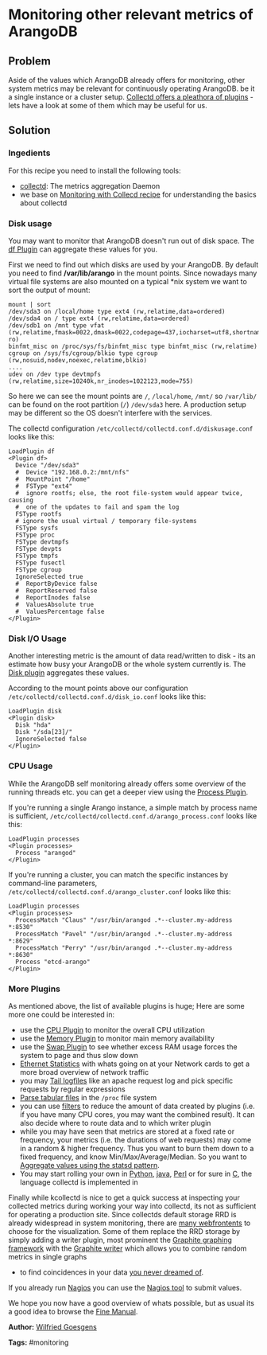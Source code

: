 Monitoring other relevant metrics of ArangoDB
=============================================

Problem
-------

Aside of the values which ArangoDB already offers for monitoring, other system metrics may be relevant for continuously operating ArangoDB. be it a single instance or a cluster setup. [Collectd offers a pleathora of plugins](https://collectd.org/wiki/index.php/Table_of_Plugins) - lets have a look at some of them which may be useful for us.

Solution
--------

### Ingedients

For this recipe you need to install the following tools:

- [collectd](https://collectd.org/): The metrics aggregation Daemon
- we base on [Monitoring with Collecd recipe](Collectd.md) for understanding the basics about collectd

### Disk usage
You may want to monitor that ArangoDB doesn't run out of disk space. The [df Plugin](https://collectd.org/wiki/index.php/Plugin:DF) can aggregate these values for you.

First we need to find out which disks are used by your ArangoDB. By default you need to find **/var/lib/arango** in the mount points. Since nowadays many virtual file systems are also mounted on a typical \*nix system we want to sort the output of mount:

    mount | sort
    /dev/sda3 on /local/home type ext4 (rw,relatime,data=ordered)
    /dev/sda4 on / type ext4 (rw,relatime,data=ordered)
    /dev/sdb1 on /mnt type vfat (rw,relatime,fmask=0022,dmask=0022,codepage=437,iocharset=utf8,shortname=mixed,errors=remount-ro)
    binfmt_misc on /proc/sys/fs/binfmt_misc type binfmt_misc (rw,relatime)
    cgroup on /sys/fs/cgroup/blkio type cgroup (rw,nosuid,nodev,noexec,relatime,blkio)
    ....
    udev on /dev type devtmpfs (rw,relatime,size=10240k,nr_inodes=1022123,mode=755)

So here we can see the mount points are `/`, `/local/home`, `/mnt/` so `/var/lib/` can be found on the root partition (`/`) `/dev/sda3` here. A production setup may be different so the OS doesn't interfere with the services.

The collectd configuration `/etc/collectd/collectd.conf.d/diskusage.conf` looks like this:

    LoadPlugin df
    <Plugin df>
      Device "/dev/sda3"
      #  Device "192.168.0.2:/mnt/nfs"
      #  MountPoint "/home"
      #  FSType "ext4"
      #  ignore rootfs; else, the root file-system would appear twice, causing
      #  one of the updates to fail and spam the log
      FSType rootfs
      # ignore the usual virtual / temporary file-systems
      FSType sysfs
      FSType proc
      FSType devtmpfs
      FSType devpts
      FSType tmpfs
      FSType fusectl
      FSType cgroup
      IgnoreSelected true
      #  ReportByDevice false
      #  ReportReserved false
      #  ReportInodes false
      #  ValuesAbsolute true
      #  ValuesPercentage false
    </Plugin>

### Disk I/O Usage

Another interesting metric is the amount of data read/written to disk - its an estimate how busy your ArangoDB or the whole system currently is.
The [Disk plugin](https://collectd.org/wiki/index.php/Plugin:Disk) aggregates these values.

According to the mount points above our configuration `/etc/collectd/collectd.conf.d/disk_io.conf` looks like this:

    LoadPlugin disk
    <Plugin disk>
      Disk "hda"
      Disk "/sda[23]/"
      IgnoreSelected false
    </Plugin>


### CPU Usage

While the ArangoDB self monitoring already offers some overview of the running threads etc. you can get a deeper view using the [Process Plugin](https://collectd.org/wiki/index.php/Plugin:Processes).

If you're running a single Arango instance, a simple match by process name is sufficient, `/etc/collectd/collectd.conf.d/arango_process.conf` looks like this:

    LoadPlugin processes
    <Plugin processes>
      Process "arangod"
    </Plugin>

If you're running a cluster, you can match the specific instances by command-line parameters, `/etc/collectd/collectd.conf.d/arango_cluster.conf` looks like this:

    LoadPlugin processes
    <Plugin processes>
      ProcessMatch "Claus" "/usr/bin/arangod .*--cluster.my-address *:8530"
      ProcessMatch "Pavel" "/usr/bin/arangod .*--cluster.my-address *:8629"
      ProcessMatch "Perry" "/usr/bin/arangod .*--cluster.my-address *:8630"
      Process "etcd-arango"
    </Plugin>

### More Plugins

As mentioned above, the list of available plugins is huge; Here are some more one could be interested in:
- use the [CPU Plugin](https://collectd.org/wiki/index.php/CPU) to monitor the overall CPU utilization
- use the [Memory Plugin](https://collectd.org/wiki/index.php/Plugin:Memory) to monitor main memory availability
- use the [Swap Plugin](https://collectd.org/documentation/manpages/collectd.conf.5.shtml#plugin_swap)
  to see whether excess RAM usage forces the system to page and thus slow down
- [Ethernet Statistics](https://collectd.org/wiki/index.php/Plugin:Ethstat)
  with whats going on at your Network cards to get a more broad overview of network traffic
- you may [Tail logfiles](https://collectd.org/wiki/index.php/Plugin:Tail)
  like an apache request log and pick specific requests by regular expressions
- [Parse tabular files](https://collectd.org/wiki/index.php/Plugin:Table) in the `/proc` file system
- you can use [filters](https://collectd.org/documentation/manpages/collectd.conf.5.shtml#filter_configuration)
  to reduce the amount of data created by plugins (i.e. if you have many CPU cores, you may want the combined result).
  It can also decide where to route data and to which writer plugin
- while you may have seen that metrics are stored at a fixed rate or frequency,
  your metrics (i.e. the durations of web requests) may come in a random & higher frequency.
  Thus you want to burn them down to a fixed frequency, and know Min/Max/Average/Median.
  So you want to  [Aggregate values using the statsd pattern](https://collectd.org/wiki/index.php/Plugin:StatsD).
- You may start rolling your own in [Python](https://collectd.org/wiki/index.php/Plugin:Python),
  [java](https://collectd.org/wiki/index.php/Plugin:Java),
  [Perl](https://collectd.org/wiki/index.php/Plugin:Perl) or for sure in
  [C](https://collectd.org/wiki/index.php/Plugin_architecture), the language collectd is implemented in

Finally while kcollectd is nice to get a quick success at inspecting your collected metrics during working your way into collectd,
its not as sufficient for operating a production site. Since collectds default storage RRD is already widespread in system monitoring,
there are [many webfrontents](https://collectd.org/wiki/index.php/List_of_front-ends) to choose for the visualization.
Some of them replace the RRD storage by simply adding a writer plugin,
most prominent the [Graphite graphing framework](http://graphite.wikidot.com/screen-shots) with the
[Graphite writer](https://collectd.org/wiki/index.php/Plugin:Write_Graphite) which allows you to combine random metrics in single graphs
- to find coincidences in your data [you never dreamed of](http://metrics20.org/media/).

If you already run [Nagios](http://www.nagios.org) you can use the
[Nagios tool](https://collectd.org/documentation/manpages/collectd-nagios.1.shtml) to submit values.

We hope you now have a good overview of whats possible, but as usual its a good idea to browse the [Fine Manual](https://collectd.org/documentation.shtml).

**Author:** [Wilfried Goesgens](https://github.com/dothebart)

**Tags:**  #monitoring
